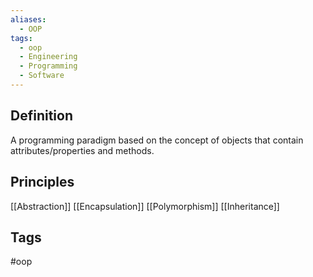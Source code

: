 ```yaml
---
aliases:
  - OOP
tags:
  - oop
  - Engineering
  - Programming
  - Software
---
```


## Definition
A programming paradigm based on the concept of objects that contain attributes/properties and methods.

## Principles
[[Abstraction]]
[[Encapsulation]]
[[Polymorphism]]
[[Inheritance]]

## Tags
#oop